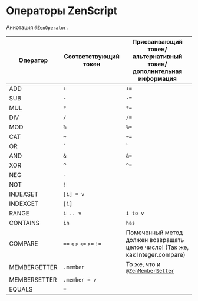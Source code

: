 # Операторы ZenScript

Аннотация [`@ZenOperator`](/Dev_Area/ZenAnnotations/Annotation_ZenOperator/).

| Оператор     | Соответствующий токен                   | Присваивающий токен/альтернативный токен/дополнительная информация            |
| ------------ | --------------------------------------- | ----------------------------------------------------------------------------- |
| ADD          | `+`                                     | `+=`                                                                          |
| SUB          | `-`                                     | `-=`                                                                          |
| MUL          | `*`                                     | `*=`                                                                          |
| DIV          | `/`                                     | `/=`                                                                          |
| MOD          | `%`                                     | `%=`                                                                          |
| CAT          | `~`                                     | `~=`                                                                          |
| OR           | `|`                                     | `|=`                                                                          |
| AND          | `&`                                 | `&=`                                                                      |
| XOR          | `^`                                     | `^=`                                                                          |
| NEG          | `-`                                     |                                                                               |
| NOT          | `!`                                     |                                                                               |
| INDEXSET     | `[i] = v`                               |                                                                               |
| INDEXGET     | `[i]`                                   |                                                                               |
| RANGE        | `i .. v`                                | `i to v`                                                                      |
| CONTAINS     | `in`                                    | `has`                                                                         |
| COMPARE      | `==` `<` `>` `<=` `>=` `!=` | Помеченный метод должен возвращать целое число! (Так же, как Integer.compare) |
| MEMBERGETTER | `.member`                               | То же, что и [`@ZenMemberSetter`](/Dev_Area/ZenAnnotations/ZenMembers/)       |
| MEMBERSETTER | `.member = v`                           |                                                                               |
| EQUALS       | `=`                                     |                                                                               |